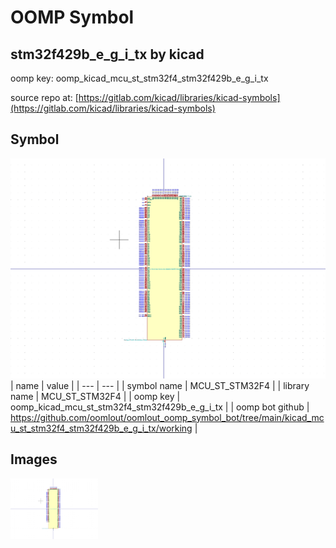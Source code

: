 # OOMP Symbol  
## stm32f429b_e_g_i_tx  by kicad  
  
oomp key: oomp_kicad_mcu_st_stm32f4_stm32f429b_e_g_i_tx  
  
source repo at: [https://gitlab.com/kicad/libraries/kicad-symbols](https://gitlab.com/kicad/libraries/kicad-symbols)  
## Symbol  
  
[![working.png](working_600.png)](working.png)  
| name | value | 
| --- | --- | 
| symbol name | MCU_ST_STM32F4 | 
| library name | MCU_ST_STM32F4 | 
| oomp key | oomp_kicad_mcu_st_stm32f4_stm32f429b_e_g_i_tx | 
| oomp bot github | https://github.com/oomlout/oomlout_oomp_symbol_bot/tree/main/kicad_mcu_st_stm32f4_stm32f429b_e_g_i_tx/working | 
## Images  
  
[![working.png](working_140.png)](working.png)  
